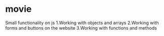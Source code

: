 # movie
Small functionality on js
1.Working with objects and arrays
2.Working with forms and buttons on the website
3.Working with functions and methods
